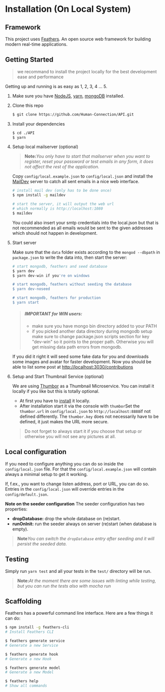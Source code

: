 # Installation \(On Local System\)

## Framework

This project uses [Feathers](http://feathersjs.com). An open source web framework for building modern real-time applications.

## Getting Started

> we recommand to install the project locally for the best development ease and performance

Getting up and running is as easy as 1, 2, 3, 4 ... 5.

1. Make sure you have [NodeJS](https://nodejs.org/), [yarn](https://yarnpkg.com), [mongoDB](https://www.mongodb.com/download-center#community) installed.

2. Clone this repo

   ```bash
   $ git clone https://github.com/Human-Connection/API.git
   ```

3. Install your dependencies

   ```bash
   $ cd ./API
   $ yarn
   ```

4. Setup local mailserver \(optional\)

   > **Note:**_You only have to start that mailserver when you want to register, reset your password or test emails in any form, it does not affect the rest of the application._

   Copy `config/local.example.json` to `config/local.json` and install the [MailDev](https://github.com/djfarrelly/MailDev) server to catch all sent emails in a nice web interface.

   ```bash
   # install mail dev (only has to be done once)
   $ npm install -g maildev

   # start the server, it will output the web url 
   # which normally is http://localhost:1080
   $ maildev
   ```

   You could also insert your smtp credentials into the local.json but that is not recommended as all emails would be sent to the given addresses which should not happen in development.

5. Start server

   Make sure that the `data` folder exists according to the `mongod --dbpath` in `package.json` to write the data into, then start the server:

   ```bash
   # start mongodb, feathers and seed database
   $ yarn dev
   $ yarn dev-win if you're on windows

   # start mongodb, feathers without seeding the database
   $ yarn dev-noseed

   # start mongodb, feathers for production
   $ yarn start
   ```

   > ##### IMPORTANT for WIN users:
   >
   > * make sure you have mongo bin directory added to your PATH
   > * if you picked another data directory during mongodb setup make sure to change package.json scripts section for key "dev-win" so it points to the proper path. Otherwise you will get missing data path errors from mongodb.

   If you did it right it will seed some fake data for you and downloads some images and avatar for faster development. Now you should be able to list some post at [http://localhost:3030/contributions](http://localhost:3030/contributions)

6. Setup and Start Thumbnail Service \(optional\)

   We are using [Thumbor](https://github.com/thumbor/thumbor) as a Thumbnail Microservice. You can install it locally if you like but this is totally optional.

   * At first you have to [install](http://thumbor.readthedocs.io/en/latest/installing.html) it locally.
   * After installation start it via the console with `thumbor`Set the `thumbor.url` in `config/local.json` to `http://localhost:8888`if not defined differently. The `thumbor.key` does not necessarily have to be defined, it just makes the URL more secure.

   > Do not forget to always start it if you choose that setup or otherwise you will not see any pictures at all.

## Local configuration

If you need to configure anything you can do so inside the `config/local.json` file. For that the `config/local.example.json` will contain always a minimal setup to get it working.

If, f.ex., you want to change listen address, port or URL, you can do so. Entries in the `config/local.json` will override entries in the `config/default.json`.

**Note on the seeder configuration** The seeder configuration has two properties:

* **dropDatabase:**
   drop the whole database on \(re\)start.
* **runOnInit:**
   run the seeder always on server \(re\)start \(when database is empty\).

> **Note**_You can switch the _`dropDatabase`_ entry after seeding and it will persist the seeded data._

## Testing

Simply run `yarn test` and all your tests in the `test/` directory will be run.

> **Note:**_At the moment there are some issues with linting while testing, but you can run the tests also with mocha run_

## Scaffolding

Feathers has a powerful command line interface. Here are a few things it can do:

```bash
$ npm install -g feathers-cli             
# Install Feathers CLI

$ feathers generate service               
# Generate a new Service

$ feathers generate hook                  
# Generate a new Hook

$ feathers generate model                 
# Generate a new Model

$ feathers help
# Show all commands
```




